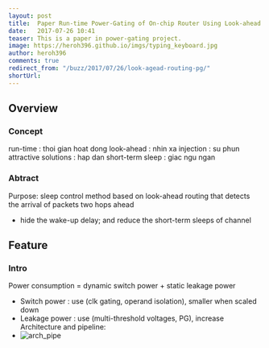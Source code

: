 ```yaml
---
layout: post
title:  Paper Run-time Power-Gating of On-chip Router Using Look-ahead Routing
date:   2017-07-26 10:41
teaser: This is a paper in power-gating project.
image: https://heroh396.github.io/imgs/typing_keyboard.jpg
author: heroh396
comments: true
redirect_from: "/buzz/2017/07/26/look-agead-routing-pg/"
shortUrl: 
---
```


## Overview

### Concept
run-time 		: thoi gian hoat dong
look-ahead 	: nhin xa
injection 	: su phun
attractive solutions	: hap dan
short-term sleep	: giac ngu ngan

### Abtract
Purpose: sleep control method based on look-ahead routing that detects the arrival of packets two hops ahead
-  hide the wake-up delay; and reduce the short-term sleeps of channel 


## Feature

### Intro
Power consumption = dynamic switch power + static leakage power 
- Switch power : use (clk gating, operand isolation), smaller when scaled down
- Leakage power : use (multi-threshold voltages, PG), increase
Architecture and pipeline:
- ![arch_pipe]({{site.url}}/imgs/digital_design/look-ahead-arch_pipeline.png)
